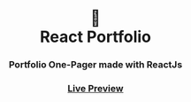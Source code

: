 <div align="center">
  <h1>🌵<br>React Portfolio</h1>
  <h3>Portfolio One-Pager made with ReactJs</h3>
  <h3><a href="https://armando-portfolio.netlify.app/" target="_blank">Live Preview</a></h3>
</div>

<br>
